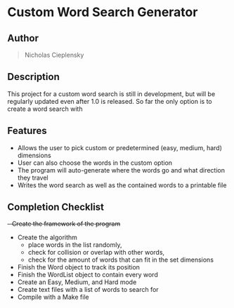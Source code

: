 # Custom Word Search Generator

## Author
> Nicholas Cieplensky

## Description
  This project for a custom word search is still in development, but will be regularly updated even after 1.0 is released. So far the only option is to create a word search with 

## Features
- Allows the user to pick custom or predetermined (easy, medium, hard) dimensions
- User can also choose the words in the custom option
- The program will auto-generate where the words go and what direction they travel
- Writes the word search as well as the contained words to a printable file

## Completion Checklist
~~- Create the framework of the program~~
- Create the algorithm
  - place words in the list randomly,
  - check for collision or overlap with other words,
  - check for the amount of words that can fit in the set dimensions
- Finish the Word object to track its position
- Finish the WordList object to contain every word
- Create an Easy, Medium, and Hard mode
- Create text files with a list of words to search for 
- Compile with a Make file
